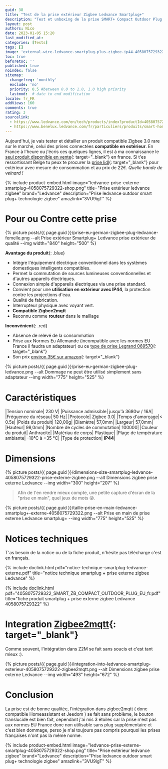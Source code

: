 ```yaml
---
guid: 38
title: "Test de la prise extérieur Zigbee Ledvance Smartplug+"
description: "Test et unboxing de la prise SMART+ Compact Outdoor Plug | Prise extérieure connectée compacte pour contrôler des appareils conventionnels avec la technologie Zigbee"
layout: post
authors: Nico
date: 2023-01-05 15:20
last_modified_at: 
categories: [Tests]
tags: []
image: 'external-wire-ledvance-smartplug-plus-zigbee-ip44-4058075729322-prise-externe.png'
toc: true
beforetoc: ''
published: true
noindex: false
sitemap:
  changefreq: 'monthly'
  exclude: 'no'
  priority: 0.5 #between 0.0 to 1.0, 1.0 high priority
  lastmod:  # date to end modification
locale: fr_FR
addViews: 160
comments: true
rating: 3
sourcelink:
  - https://www.ledvance.com/en/tech/products/index?productId=4058075729322&category=141283&documentId=408
  - https://www.benelux.ledvance.com/fr/particuliers/produits/smart-home/smart-home-components/smart-zigbee/composants-exterieurs-smart-avec-technologie-zigbee/prises-smart-avec-technologie-zigbee/prise-exterieure-connectee-compacte-pour-controler-des-appareils-conventionnels-avec-la-technologie-zigbee-c141283?productId=203923
---
```

Aujourd'hui, je vais tester et détailler un produit compatible Zigbee 3.0 rare sur le marché, celui des prises connectées **compatible en extérieur**. En France à l'heure ou j'écris ces quelques lignes, il est à ma connaissance le [seul produit disponible en vente](https://amzn.to/3VU9igT){: target="_blank"} en france. Si t'es ressortissant Belge tu peux te procurer la [prise lidl](https://www.lidl.be/p/fr-BE/silvercrest-prise-connectee-smart-home-pour-l-exterieur/p100351932){: target="_blank"} pour extérieur avec mesure de consommation et au prix de 22€. *Quelle bande de veinard !*

{% include product-embed.html image="ledvance-prise-externe-smartplug-4058075729322-shop.png" title="Prise extérieur ledvance zigbee" brand="Ledvance" description="Prise ledvance outdoor smart plug+ technologie zigbee" amazlink="3VU9igT" %}

# Pour ou Contre cette prise

{% picture posts/{{ page.guid }}/prise-eu-german-zigbee-plug-ledvance-femelle.png --alt Prise extérieur Smartplug+ Ledvance prise extérieur de qualité --img width="840" height="500" %}

**Avantage du produit**{: .blue}

- Intègre l'équipement électrique conventionnel dans les systèmes domestiques intelligents compatibles.
- Permet la commutation de sources lumineuses conventionnelles et d'autres appareils électriques.
- Connexion simple d'appareils électriques via une prise standard.
- Convient pour une **utilisation en extérieur avec IP44**, la protection contre les projections d'eau.
- Qualité de fabrication.
- Interrupteur physique avec voyant vert.
- **Compatible Zigbee2mqtt**
- Reconnu comme **routeur** dans le maillage

**Inconvénient**{: .red}

- Absence de relevé de la consommation
- Prise aux Normes Eu Allemande (incompatible avec les normes EU France il faudra un adaptateur) ou ce [type de prise Legrand 069570](https://amzn.to/3Xb7t0f){: target="_blank"}
- Son prix [environ 35€ sur amazon](https://amzn.to/3VU9igT){: target="_blank"}

{% picture posts/{{ page.guid }}/prise-eu-german-zigbee-plug-ledvance.png --alt Dommage ne peut être utilisé simplement sans adaptateur --img width="775" height="525" %}


# Caractéristiques

|Tension nominale| 230 V|
|Puissance admissible| jusqu'à 3680w / 16A|
|Fréquence du réseau| 50 Hz|
|Protocole| Zigbee 3.0|
|Temps d'amorçage|< 0.5s|
|Poids du produit| 120,00g|
|Diamètre| 57,0mm|
|Largeur| 57,0mm|
|Hauteur| 98,0mm|
|Nombre de cycles de commutation| 100000|
|Couleur du produit| Anthracite|
|Matériau de corps| Plastique|
|Plage de température ambiante| -10°C à +35 °C|
|Type de protection| **IP44**|



# Dimensions

{% picture posts/{{ page.guid }}/dimensions-size-smartplug-ledvance-4058075729322-prise-externe-zigbee.png --alt Dimensions zigbee prise externe Ledvance --img width="300" height="207" %}

> Afin de t'en rendre mieux compte, une petite capture d'écran de la "prise en main", quel jeux de mots 😜.

{% picture posts/{{ page.guid }}/taille-prise-en-main-ledvance-smartplug+-externe-4058075729322.png --alt Prise en main de prise externe Ledvance smartplug+ --img width="775" height="525" %}

# Notices techniques

T'as besoin de la notice ou de la fiche produit, n'hésite pas télécharge c'est en français.

{% include doclink.html pdf="notice-technique-smartplug-ledvance-externe.pdf" title="notice technique smartplug + prise externe zigbee Ledvance" %}

{% include doclink.html pdf="4058075729322_SMART_ZB_COMPACT_OUTDOOR_PLUG_EU_fr.pdf" title="fiche produit smartplug + prise externe zigbee Ledvance 4058075729322" %}

# Integration [Zigbee2mqtt](https://www.zigbee2mqtt.io/){: target="_blank"}

Comme souvent, l'intégration dans Z2M se fait sans soucis et c'est tant mieux :).

{% picture posts/{{ page.guid }}/integration-into-ledvance-smartplug-exterieur-4058075729322-zigbee2mqtt.png --alt Dimensions zigbee prise externe Ledvance --img width="493" height="672" %}

# Conclusion

La prise est de bonne qualitée, l'intégration dans zigbee2mqtt ( donc compatible Homeassistant et Jeedom ) se fait sans problème, le bouton  translucide est bien fait, cependant j'ai mis 3 étoiles car la prise n'est pas aux normes EU France donc non utilisable sans plug supplémentaire et c'est bien dommage, perso je n'ai toujours pas compris pourquoi les prises françaises n'ont pas la même norme.

{% include product-embed.html image="ledvance-prise-externe-smartplug-4058075729322-shop.png" title="Prise extérieur ledvance zigbee" brand="Ledvance" description="Prise ledvance outdoor smart plug+ technologie zigbee" amazlink="3VU9igT" %}


